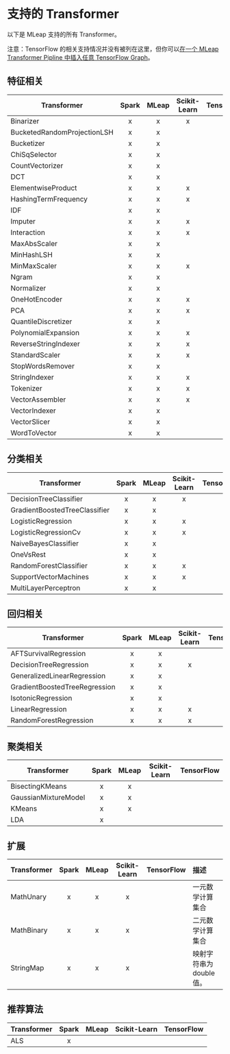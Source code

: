 # 支持的 Transformer

以下是 MLeap 支持的所有 Transformer。

注意：TensorFlow 的相关支持情况并没有被列在这里，但你可以[在一个 MLeap Transformer Pipline 中插入任意 TensorFlow Graph](../../integration/tensorflow/usage.html)。

## 特征相关

| Transformer| Spark | MLeap | Scikit-Learn | TensorFlow |
|---|:---:|:---:|:---:|:---:|
| Binarizer | x | x | x | |
| BucketedRandomProjectionLSH | x | x | | |
| Bucketizer       | x | x |  | |
| ChiSqSelector | x | x | | |
| CountVectorizer       | x | x | | |
| DCT | x | x | | |
| ElementwiseProduct | x | x | x | |
| HashingTermFrequency | x | x | x | |
| IDF | x | x | | |
| Imputer   | x | x | x | |
| Interaction | x | x | x | |
| MaxAbsScaler | x | x | | |
| MinHashLSH | x | x | | |
| MinMaxScaler | x | x | x |  |
| Ngram | x | x | | |
| Normalizer | x | x | | |
| OneHotEncoder | x | x | x |
| PCA | x | x | x | |
| QuantileDiscretizer | x | x | | |
| PolynomialExpansion | x | x | x | |
| ReverseStringIndexer | x | x | x | |
| StandardScaler | x | x | x | |
| StopWordsRemover | x | x | | |
| StringIndexer | x | x | x | |
| Tokenizer | x | x | x | |
| VectorAssembler | x | x | x | |
| VectorIndexer | x | x | | |
| VectorSlicer | x | x | | |
| WordToVector | x | x | | | |

## 分类相关

| Transformer | Spark| MLeap | Scikit-Learn  | TensorFlow |
|---|:---:|:---:|:---:|:---:|
| DecisionTreeClassifier | x | x | x | |
| GradientBoostedTreeClassifier | x | x | | |
| LogisticRegression | x | x | x | |
| LogisticRegressionCv | x | x | x | |
| NaiveBayesClassifier | x | x | | |
| OneVsRest | x | x | | |
| RandomForestClassifier | x | x | x | |
| SupportVectorMachines | x | x | x | |
| MultiLayerPerceptron | x | x | | | |

## 回归相关

| Transformer | Spark | MLeap | Scikit-Learn | TensorFlow |
|---|:---:|:---:|:---:|:---:|
| AFTSurvivalRegression | x | x | | |
| DecisionTreeRegression | x | x | x | |
| GeneralizedLinearRegression | x | x | | |
| GradientBoostedTreeRegression | x | x | | |
| IsotonicRegression | x | x | | |
| LinearRegression | x | x | x | |
| RandomForestRegression | x | x | x | | |


## 聚类相关

| Transformer | Spark | MLeap | Scikit-Learn | TensorFlow |
|---|:---:|:---:|:---:|:---:|
| BisectingKMeans | x | x | | |
| GaussianMixtureModel | x | x | | |
| KMeans | x | x | | |
| LDA | x | | | | |

## 扩展
| Transformer | Spark | MLeap | Scikit-Learn | TensorFlow | 描述 |
|---|:---:|:---:|:---:|:---:|:---|
| MathUnary | x | x | x | | 一元数学计算集合 |
| MathBinary | x | x | x | | 二元数学计算集合 |
| StringMap | x | x | x | | 映射字符串为 double 值。 |

## 推荐算法
| Transformer | Spark | MLeap | Scikit-Learn | TensorFlow |
|---|:---:|:---:|:---:|:---:|
| ALS | x | | | | |

